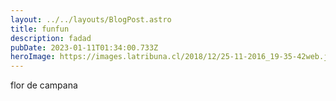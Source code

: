 ```yaml
---
layout: ../../layouts/BlogPost.astro
title: funfun
description: fadad
pubDate: 2023-01-11T01:34:00.733Z
heroImage: https://images.latribuna.cl/2018/12/25-11-2016_19-35-42web.jpg
---
```

f﻿lor de campana